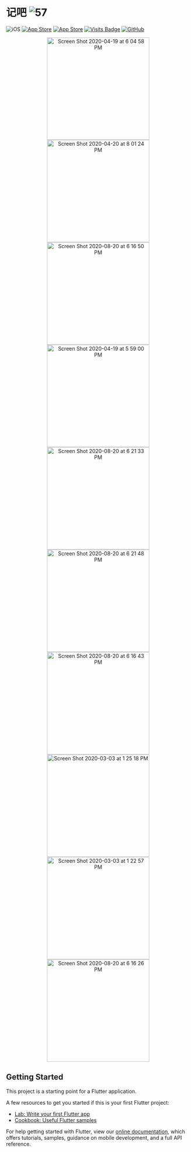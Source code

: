 # 记吧 ![57](https://user-images.githubusercontent.com/7277662/109369652-fef3b280-7851-11eb-92ea-422937e2fd40.png)


![iOS](https://img.shields.io/badge/iOS-13%20-blue)
[![App Store](https://img.shields.io/itunes/v/1521988005?label=App%20Store)](https://apps.apple.com/us/app/%E8%AE%B0%E5%90%A7-%E8%A8%80%E5%B7%B1/id1521988005)
[![App Store](https://img.shields.io/badge/Price-Free-orange)](https://img.shields.io/badge/Price-Free-orange)
[![Visits Badge](https://badges.pufler.dev/visits/livinglist/Jiba)](https://badges.pufler.dev)
[![GitHub](https://img.shields.io/github/stars/livinglist/Jiba?style=social)](https://img.shields.io/github/stars/livinglist/Jiba?style=social)

<p align="center">
  <img width="280" alt="Screen Shot 2020-04-19 at 6 04 58 PM" src="https://user-images.githubusercontent.com/7277662/109369453-32820d00-7851-11eb-8c82-3290c883bfb8.png">
<img width="280" alt="Screen Shot 2020-04-20 at 8 01 24 PM" src="https://user-images.githubusercontent.com/7277662/109369454-331aa380-7851-11eb-82d3-3fe7964a55d8.png">
<img width="280" alt="Screen Shot 2020-08-20 at 6 16 50 PM" src="https://user-images.githubusercontent.com/7277662/109369450-31e97680-7851-11eb-9839-659faa60f9ee.png">
<img width="280" alt="Screen Shot 2020-04-19 at 5 59 00 PM" src="https://user-images.githubusercontent.com/7277662/109369452-32820d00-7851-11eb-9556-28b72ec615bf.png">
<img width="280" alt="Screen Shot 2020-08-20 at 6 21 33 PM" src="https://user-images.githubusercontent.com/7277662/109369447-3150e000-7851-11eb-8901-7a7fb244b5e3.png">
<img width="280" alt="Screen Shot 2020-08-20 at 6 21 48 PM" src="https://user-images.githubusercontent.com/7277662/109369448-31e97680-7851-11eb-80b3-15e45df6674d.png">
<img width="280" alt="Screen Shot 2020-08-20 at 6 16 43 PM" src="https://user-images.githubusercontent.com/7277662/109369445-30b84980-7851-11eb-8637-99fa3714d8af.png">
  <img width="280" alt="Screen Shot 2020-03-03 at 1 25 18 PM" src="https://user-images.githubusercontent.com/7277662/109369446-3150e000-7851-11eb-9571-7917ae5eef78.png">
  <img width="280" alt="Screen Shot 2020-03-03 at 1 22 57 PM" src="https://user-images.githubusercontent.com/7277662/109369435-2d24c280-7851-11eb-8f71-4a85aaa42253.png"> 
  <img width="280" alt="Screen Shot 2020-08-20 at 6 16 26 PM" src="https://user-images.githubusercontent.com/7277662/109369441-2f871c80-7851-11eb-87de-1105f5847871.png">
</p>

## Getting Started

This project is a starting point for a Flutter application.

A few resources to get you started if this is your first Flutter project:

- [Lab: Write your first Flutter app](https://flutter.dev/docs/get-started/codelab)
- [Cookbook: Useful Flutter samples](https://flutter.dev/docs/cookbook)

For help getting started with Flutter, view our
[online documentation](https://flutter.dev/docs), which offers tutorials,
samples, guidance on mobile development, and a full API reference.
